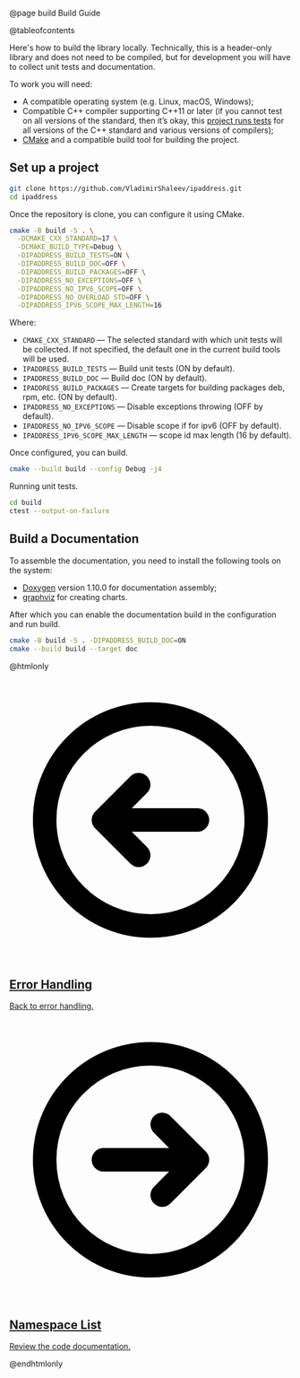 @page build Build Guide

@tableofcontents

Here's how to build the library locally. Technically, this is a header-only library and does not need to be compiled, but for development you will have to collect unit tests and documentation.

To work you will need:

* A compatible operating system (e.g. Linux, macOS, Windows);
* Compatible C++ compiler supporting C++11 or later (if you cannot test on all versions of the standard, then it’s okay, this [project runs tests](https://github.com/VladimirShaleev/ipaddress/actions/workflows/tests.yml) for all versions of the C++ standard and various versions of compilers);
* [CMake](https://cmake.org/) and a compatible build tool for building the project.

## Set up a project

```bash
git clone https://github.com/VladimirShaleev/ipaddress.git
cd ipaddress
```

Once the repository is clone, you can configure it using CMake.

```bash
cmake -B build -S . \
  -DCMAKE_CXX_STANDARD=17 \
  -DCMAKE_BUILD_TYPE=Debug \
  -DIPADDRESS_BUILD_TESTS=ON \
  -DIPADDRESS_BUILD_DOC=OFF \
  -DIPADDRESS_BUILD_PACKAGES=OFF \
  -DIPADDRESS_NO_EXCEPTIONS=OFF \
  -DIPADDRESS_NO_IPV6_SCOPE=OFF \
  -DIPADDRESS_NO_OVERLOAD_STD=OFF \
  -DIPADDRESS_IPV6_SCOPE_MAX_LENGTH=16
```

Where:

* `CMAKE_CXX_STANDARD` — The selected standard with which unit tests will be collected. If not specified, the default one in the current build tools will be used.
* `IPADDRESS_BUILD_TESTS` — Build unit tests (ON by default).
* `IPADDRESS_BUILD_DOC` — Build doc (ON by default).
* `IPADDRESS_BUILD_PACKAGES` — Create targets for building packages deb, rpm, etc. (ON by default).
* `IPADDRESS_NO_EXCEPTIONS` — Disable exceptions throwing (OFF by default).
* `IPADDRESS_NO_IPV6_SCOPE` — Disable scope if for ipv6 (OFF by default).
* `IPADDRESS_IPV6_SCOPE_MAX_LENGTH` — scope id max length (16 by default).

Once configured, you can build.

```bash
cmake --build build --config Debug -j4
```

Running unit tests.

```bash
cd build
ctest --output-on-failure
```

## Build a Documentation

To assemble the documentation, you need to install the following tools on the system:

* [Doxygen](https://www.doxygen.nl) version 1.10.0 for documentation assembly;
* [graphviz](https://graphviz.org/) for creating charts.

After which you can enable the documentation build in the configuration and run build.

```bash
cmake -B build -S . -DIPADDRESS_BUILD_DOC=ON
cmake --build build --target doc
```

@htmlonly

<div class="cards">

<div class="card">
  <a href="errors.html">
  <div class="card_container">
    <svg viewBox="0 0 24 24" fill="none" xmlns="http://www.w3.org/2000/svg"><g id="SVGRepo_bgCarrier" stroke-width="0"></g><g id="SVGRepo_tracerCarrier" stroke-linecap="round" stroke-linejoin="round"></g><g id="SVGRepo_iconCarrier"> <g id="Arrow / Arrow_Circle_Left"> <path id="Vector" d="M11 9L8 12M8 12L11 15M8 12H16M21 12C21 7.02944 16.9706 3 12 3C7.02944 3 3 7.02944 3 12C3 16.9706 7.02944 21 12 21C16.9706 21 21 16.9706 21 12Z" stroke="#000000" stroke-width="2" stroke-linecap="round" stroke-linejoin="round"></path> </g> </g></svg>
    <h2>Error Handling</h2>
    <p>Back to error handling.</p>
  </div>
  </a>
</div>

<div class="card">
  <a href="namespaces.html">
  <div class="card_container">
    <svg viewBox="0 0 24 24" fill="none" xmlns="http://www.w3.org/2000/svg"><g id="SVGRepo_bgCarrier" stroke-width="0"></g><g id="SVGRepo_tracerCarrier" stroke-linecap="round" stroke-linejoin="round"></g><g id="SVGRepo_iconCarrier"> <g id="Arrow / Arrow_Circle_Right"> <path id="Vector" d="M13 15L16 12M16 12L13 9M16 12H8M21 12C21 7.02944 16.9706 3 12 3C7.02944 3 3 7.02944 3 12C3 16.9706 7.02944 21 12 21C16.9706 21 21 16.9706 21 12Z" stroke="#000000" stroke-width="2" stroke-linecap="round" stroke-linejoin="round"></path> </g> </g></svg>
    <h2>Namespace List</h2>
    <p>Review the code documentation.</p>
  </div>
  </a>
</div>

</div>

@endhtmlonly
